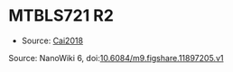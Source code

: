 <a name="material" />

# MTBLS721 R2
<script type="application/ld+json">
  {
    "@context": "https://schema.org/",
    "@type": "ChemicalSubstance",
    "@id": "https://egonw.github.io/nanowiki/nanowiki482.html#material",
    "http://purl.org/dc/terms/conformsTo":
      {
        "@type": "CreativeWork",
        "@id": "https://bioschemas.org/profiles/ChemicalSubstance/0.4-RELEASE/"
      },
    "identfier": "482",
    "name": "MTBLS721 R2",
    "url": "https://egonw.github.io/nanowiki/nanowiki482.html#material",
    "sameAs": "http://127.0.0.1/mediawiki/index.php/Special:URIResolver/MTBLS721_R2"
  }
</script>


* Source: [Cai2018](Cai2018.md)


Source: NanoWiki 6, doi:[10.6084/m9.figshare.11897205.v1](https://doi.org/10.6084/m9.figshare.11897205.v1)

